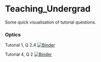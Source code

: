 # Teaching_Undergrad

Some quick visualisation of tutorial questions.

### Optics
Tutorial 1, Q 2.4
[![Binder](https://mybinder.org/badge_logo.svg)](https://mybinder.org/v2/gh/PinkShnack/Teaching_Undergrad/master)

Tutorial 4, Q 2
[![Binder](https://mybinder.org/badge_logo.svg)](https://mybinder.org/v2/gh/PinkShnack/Teaching_Undergrad/master)
